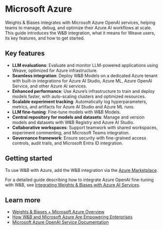 # Microsoft Azure

Weights & Biases integrates with Microsoft Azure OpenAI services, helping teams to manage, debug, and optimize their Azure AI workflows at scale. This guide introduces the W&B integration, what it means for Weave users, its key features, and how to get started.

## Key features

- **LLM evaluations**: Evaluate and monitor LLM-powered applications using Weave, optimized for Azure infrastructure.  
- **Seamless integration**: Deploy W&B Models on a dedicated Azure tenant with built-in integrations for Azure AI Studio, Azure ML, Azure OpenAI Service, and other Azure AI services.  
- **Enhanced performance**: Use Azure’s infrastructure to train and deploy models faster, with auto-scaling clusters and optimized resources.  
- **Scalable experiment tracking**: Automatically log hyperparameters, metrics, and artifacts for Azure AI Studio and Azure ML runs.  
- **LLM fine-tuning**: Fine-tune models with W&B Models.
- **Central repository for models and datasets**: Manage and version models and datasets with W&B Registry and Azure AI Studio.  
- **Collaborative workspaces**: Support teamwork with shared workspaces, experiment commenting, and Microsoft Teams integration.  
- **Governance framework**: Ensure security with fine-grained access controls, audit trails, and Microsoft Entra ID integration.  

## Getting started

To use W&B with Azure, add the W&B integration via the [Azure Marketplace](https://azuremarketplace.microsoft.com/en-us/marketplace/apps/weightsandbiasesinc1641502883483.weights_biases_for_azure?tab=Overview).

For a detailed guide describing how to integrate Azure OpenAI fine-tuning with W&B, see [Integrating Weights & Biases with Azure AI Services](https://learn.microsoft.com/en-us/azure/ai-services/openai/how-to/weights-and-biases-integration).

## Learn more

- [Weights & Biases + Microsoft Azure Overview](https://wandb.ai/site/partners/azure)
- [How W&B and Microsoft Azure Are Empowering Enterprises](https://techcommunity.microsoft.com/blog/azure-ai-services-blog/how-weights--biases-and-microsoft-azure-are-empowering-enterprises-to-fine-tune-/4303716)
- [Microsoft Azure OpenAI Service Documentation](https://learn.microsoft.com/en-us/azure/ai-services/openai/)
